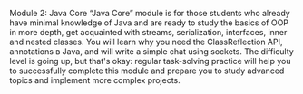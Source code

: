 Module 2: Java Core
“Java Core” module is for those students who already have minimal knowledge of Java and are ready to study the basics of OOP in more depth, get acquainted with streams, serialization, interfaces, inner and nested classes. You will learn why you need the ClassReflection API, annotations в Java, and will write a simple chat using sockets. The difficulty level is going up, but that's okay: regular task-solving practice will help you to successfully complete this module and prepare you to study advanced topics and implement more complex projects.
